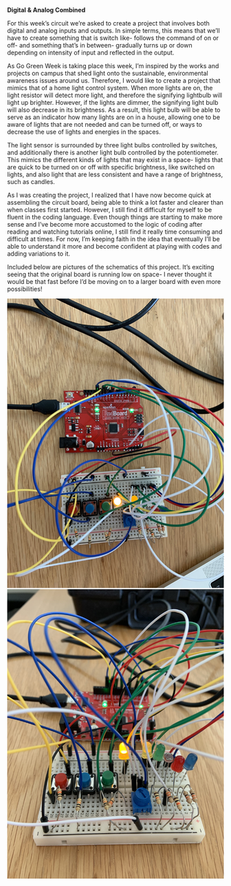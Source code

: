 **Digital & Analog Combined**

For this week’s circuit we’re asked to create a project that involves both digital and analog inputs and outputs. In simple terms, this means that we’ll have to create something that is switch like- follows the command of on or off- and something that’s in between- gradually turns up or down depending on intensity of input and reflected in the output. 

As Go Green Week is taking place this week, I’m inspired by the works and projects on campus that shed light onto the sustainable, environmental awareness issues around us. Therefore, I would like to create a project that mimics that of a home light control system. When more lights are on, the light resistor will detect more light, and therefore the signifying lightbulb will light up brighter. However, if the lights are dimmer, the signifying light bulb will also decrease in its brightness. As a result, this light bulb will be able to serve as an indicator how many lights are on in a house, allowing one to be aware of lights that are not needed and can be turned off, or ways to decrease the use of lights and energies in the spaces. 

The light sensor is surrounded by three light bulbs controlled by switches, and additionally there is another light bulb controlled by the potentiometer. This mimics the different kinds of lights that may exist in a space- lights that are quick to be turned on or off with specific brightness, like switched on lights, and also light that are less consistent and have a range of brightness, such as candles. 

As I was creating the project, I realized that I have now become quick at assembling the circuit board, being able to think a lot faster and clearer than when classes first started. However, I still find it difficult for myself to be fluent in the coding language. Even though things are starting to make more sense and I’ve become more accustomed to the logic of coding after reading and watching tutorials online, I still find it really time consuming and difficult at times. For now, I’m keeping faith in the idea that eventually I’ll be able to understand it more and become confident at playing with codes and adding variations to it. 

Included below are pictures of the schematics of this project. It’s exciting seeing that the original board is running low on space- I never thought it would be that fast before I’d be moving on to a larger board with even more possibilities!

![](IMG_7378.jpg)
![](IMG_7379.jpg)
